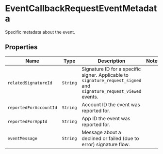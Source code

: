 

# EventCallbackRequestEventMetadata

Specific metadata about the event.

## Properties

| Name | Type | Description | Notes |
|------------ | ------------- | ------------- | -------------|
| `relatedSignatureId` | ```String``` |  Signature ID for a specific signer. Applicable to `signature_request_signed` and `signature_request_viewed` events.  |  |
| `reportedForAccountId` | ```String``` |  Account ID the event was reported for.  |  |
| `reportedForAppId` | ```String``` |  App ID the event was reported for.  |  |
| `eventMessage` | ```String``` |  Message about a declined or failed (due to error) signature flow.  |  |



